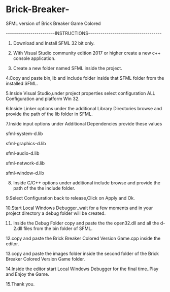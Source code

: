 # Brick-Breaker-
SFML version of Brick Breaker Game Colored

------------------------INSTRUCTIONS------------------------------------

1. Download and Install SFML 32 bit only.

2. With Visual Studio community edition 2017 or higher create a new c++ console application.

3. Create a new folder named SFML inside the project.

4.Copy and paste bin,lib and include folder  inside that SFML folder from the installed SFML.

5.Inside Visual Studio,under project properties select configuration ALL Configuration and platform Win 32.

6.Inside Linker options under the additional Library Directories browse and  provide the path of the lib folder in SFML.

7.Inside  input options under Additional Dependencies provide these values 

sfml-system-d.lib

sfml-graphics-d.lib

sfml-audio-d.lib

sfml-network-d.lib

sfml-window-d.lib

8. Inside C/C++ options under additional include browse and provide the path of the the include folder.

9.Select Configuration back to release,Click on Apply and Ok.

10.Start Local Windows Debugger..wait for a few moments and in your project directory a debug folder will be created.

11. Inside the Debug Folder copy and paste the the open32.dll and all the d-2.dll files from the bin folder of SFML.

12.copy and paste the Brick Breaker Colored Version Game.cpp inside the editor.

13.copy and paste the images folder inside the second folder of the Brick Breaker Colored Version Game folder.

14.Inside the editor start Local Windows Debugger for the final time..Play and Enjoy the Game.

15.Thank you.




